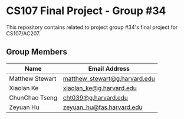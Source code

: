 # CS107 Final Project - Group #34

This repository contains related to project group #34's final project for CS107/AC207.

## Group Members

|      **Name**        |       **Email Address**       |
| -------------------- | ----------------------------- |
| Matthew Stewart      | matthew_stewart@g.harvard.edu |
| Xiaolan Ke           | xiaolan_ke@g.harvard.edu      |
| ChunChao Tseng       | cht039@g.harvard.edu          |
| Zeyuan Hu            | zeyuan_hu@fas.harvard.edu     |
